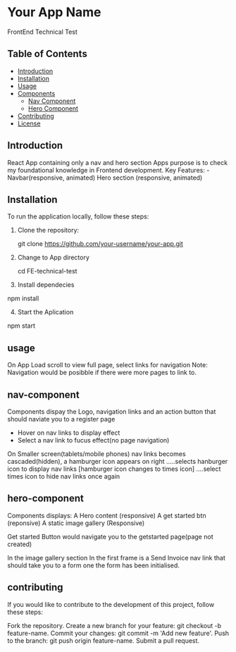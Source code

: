# Your App Name

FrontEnd Technical Test

## Table of Contents

- [Introduction](#introduction)
- [Installation](#installation)
- [Usage](#usage)
- [Components](#components)
  - [Nav Component](#nav-component)
  - [Hero Component](#hero-component)
- [Contributing](#contributing)
- [License](#license)

## Introduction

React App containing only a nav and hero section
Apps purpose is to check my foundational knowledge in Frontend development.
Key Features: - Navbar(responsive, animated)
Hero section (responsive, animated)

## Installation

To run the application locally, follow these steps:

1. Clone the repository:

   
   git clone https://github.com/your-username/your-app.git
   

2. Change to App directory

   cd FE-technical-test

3. Install dependecies

npm install

4. Start the Aplication

npm start

## usage

On App Load scroll to view full page, select links for navigation
Note: Navigation would be posibble if there were more pages to link to.

## nav-component

Components dispay the Logo, navigation links and an action button that should naviate you to a register page

- Hover on nav links to display effect
- Select a nav link to fucus effect(no page navigation)

On Smaller screen(tablets/mobile phones) nav links becomes cascaded(hidden), a hamburger icon appears on right
.....selects hanburger icon to display nav links [hamburger icon changes to times icon]
....select times icon to hide nav links once again

## hero-component

Components displays:
A Hero content (responsive)
A get started btn (reponsive)
A static image gallery (Responsive)

Get started Button would navigate you to the getstarted page(page not created)

In the image gallery section
In the first frame is a Send Invoice nav link that should take you to a form one the form has been initialised.

## contributing

If you would like to contribute to the development of this project, follow these steps:

Fork the repository.
Create a new branch for your feature: git checkout -b feature-name.
Commit your changes: git commit -m 'Add new feature'.
Push to the branch: git push origin feature-name.
Submit a pull request.
